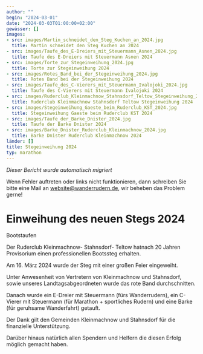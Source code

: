 ```yaml
---
author: ""
begin: "2024-03-01"
date: "2024-03-03T01:00:00+02:00"
gewässer: []
images:
- src: images/Martin_schneidet_den_Steg_Kuchen_an_2024.jpg
  title: Martin schneidet den Steg Kuchen an 2024
- src: images/Taufe_des_E-Dreiers_mit_Steuermann_Asnen_2024.jpg
  title: Taufe des E-Dreiers mit Steuermann Asnen 2024
- src: images/Torte_zur_Stegeinweihung_2024.jpg
  title: Torte zur Stegeinweihung 2024
- src: images/Rotes_Band_bei_der_Stegeinweihung_2024.jpg
  title: Rotes Band bei der Stegeinweihung 2024
- src: images/Taufe_des_C-Vierers_mit_Steuermann_Ivalojoki_2024.jpg
  title: Taufe des C-Vierers mit Steuermann Ivalojoki 2024
- src: images/Ruderclub_Kleinmachnow_Stahnsdorf_Teltow_Stegeinweihung_2024.jpg
  title: Ruderclub Kleinmachnow Stahnsdorf Teltow Stegeinweihung 2024
- src: images/Stegeinweihung_Gaeste_beim_Ruderclub_KST_2024.jpg
  title: Stegeinweihung Gaeste beim Ruderclub KST 2024
- src: images/Taufe_der_Barke_Dnister_2024.jpg
  title: Taufe der Barke Dnister 2024
- src: images/Barke_Dnister_Ruderclub_Kleinmachnow_2024.jpg
  title: Barke Dnister Ruderclub Kleinmachnow 2024
länder: []
title: Stegeinweihung 2024
typ: marathon
---
```



*Dieser Bericht wurde automatisch migriert*

Wenn Fehler auftreten oder links nicht funktionieren, dann schreiben Sie bitte eine Mail an website@wanderrudern.de, wir beheben das Problem gerne!



# Einweihung des neuen Stegs 2024


Bootstaufen

Der Ruderclub Kleinmachnow- Stahnsdorf- Teltow hatnach 20 Jahren Provisorium einen professionellen Bootssteg erhalten.

Am 16. März 2024 wurde der Steg mit einer großen Feier eingeweiht.

Unter Anwesenheit von Vertretern von Kleinmachnow und Stahnsdorf, sowie unseres Landtagsabgeordneten wurde das rote Band durchschnitten.

Danach wurde ein E-Dreier mit Steuermann (fürs Wanderrudern), ein C-Vierer mit Steuermann (für Marathon + sportliches Rudern) und eine Barke (für geruhsame Wanderfahrt) getauft.

Der Dank gilt den Gemeinden Kleinmachnow und Stahnsdorf für die finanzielle Unterstützung.

Darüber hinaus natürlich allen Spendern und Helfern die diesen Erfolg möglich gemacht haben.